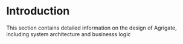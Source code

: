 # Introduction

This section contains detailed information on the design of Agrigate, including
system architecture and businesss logic
